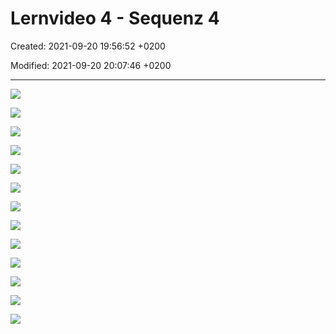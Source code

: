 # Lernvideo 4 - Sequenz 4

Created: 2021-09-20 19:56:52 +0200

Modified: 2021-09-20 20:07:46 +0200

---

![](../../../media/S1_02_PRMA_Projektmanagement-Grundlagen-Lernvideo-4---Sequenz-4-image1.png)



![](../../../media/S1_02_PRMA_Projektmanagement-Grundlagen-Lernvideo-4---Sequenz-4-image2.png)



![](../../../media/S1_02_PRMA_Projektmanagement-Grundlagen-Lernvideo-4---Sequenz-4-image3.png)



![](../../../media/S1_02_PRMA_Projektmanagement-Grundlagen-Lernvideo-4---Sequenz-4-image4.png)



![](../../../media/S1_02_PRMA_Projektmanagement-Grundlagen-Lernvideo-4---Sequenz-4-image5.png)



![](../../../media/S1_02_PRMA_Projektmanagement-Grundlagen-Lernvideo-4---Sequenz-4-image6.png)



![](../../../media/S1_02_PRMA_Projektmanagement-Grundlagen-Lernvideo-4---Sequenz-4-image7.png)



![](../../../media/S1_02_PRMA_Projektmanagement-Grundlagen-Lernvideo-4---Sequenz-4-image8.png)



![](../../../media/S1_02_PRMA_Projektmanagement-Grundlagen-Lernvideo-4---Sequenz-4-image9.png)



![](../../../media/S1_02_PRMA_Projektmanagement-Grundlagen-Lernvideo-4---Sequenz-4-image10.png)



![](../../../media/S1_02_PRMA_Projektmanagement-Grundlagen-Lernvideo-4---Sequenz-4-image11.png)



![](../../../media/S1_02_PRMA_Projektmanagement-Grundlagen-Lernvideo-4---Sequenz-4-image12.png)



![](../../../media/S1_02_PRMA_Projektmanagement-Grundlagen-Lernvideo-4---Sequenz-4-image1.png)












